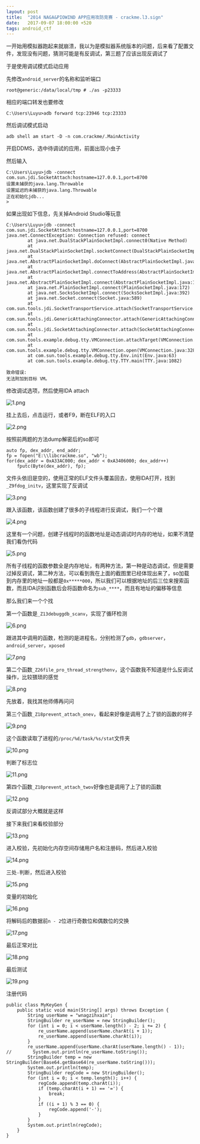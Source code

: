 ```yaml
---
layout: post
title:  "2014 NAGA&PIOWIND APP应用攻防竞赛 - crackme.l3.sign"
date:   2017-09-07 18:00:00 +520
tags: android_ctf
---
```


一开始用模拟器跑起来就崩溃，我以为是模拟器系统版本的问题，后来看了配置文件，发现没有问题，猜测可能是有反调试，第三题了应该出现反调试了

于是使用调试模式启动应用

先修改`android_server`的名称和监听端口
```
root@generic:/data/local/tmp # ./as -p23333
```

相应的端口转发也要修改
```
C:\Users\Luyu>adb forward tcp:23946 tcp:23333
```

然后调试模式启动
```
adb shell am start -D -n com.crackme/.MainActivity
```

开启DDMS，选中待调试的应用，前面出现小虫子

然后输入
```
C:\Users\Luyu>jdb -connect com.sun.jdi.SocketAttach:hostname=127.0.0.1,port=8700
设置未捕获的java.lang.Throwable
设置延迟的未捕获的java.lang.Throwable
正在初始化jdb...
>
```

如果出现如下信息，先关掉Android Studio等玩意
```
C:\Users\Luyu>jdb -connect com.sun.jdi.SocketAttach:hostname=127.0.0.1,port=8700
java.net.ConnectException: Connection refused: connect
        at java.net.DualStackPlainSocketImpl.connect0(Native Method)
        at java.net.DualStackPlainSocketImpl.socketConnect(DualStackPlainSocketImpl.java:79)
        at java.net.AbstractPlainSocketImpl.doConnect(AbstractPlainSocketImpl.java:350)
        at java.net.AbstractPlainSocketImpl.connectToAddress(AbstractPlainSocketImpl.java:206)
        at java.net.AbstractPlainSocketImpl.connect(AbstractPlainSocketImpl.java:188)
        at java.net.PlainSocketImpl.connect(PlainSocketImpl.java:172)
        at java.net.SocksSocketImpl.connect(SocksSocketImpl.java:392)
        at java.net.Socket.connect(Socket.java:589)
        at com.sun.tools.jdi.SocketTransportService.attach(SocketTransportService.java:222)
        at com.sun.tools.jdi.GenericAttachingConnector.attach(GenericAttachingConnector.java:116)
        at com.sun.tools.jdi.SocketAttachingConnector.attach(SocketAttachingConnector.java:90)
        at com.sun.tools.example.debug.tty.VMConnection.attachTarget(VMConnection.java:519)
        at com.sun.tools.example.debug.tty.VMConnection.open(VMConnection.java:328)
        at com.sun.tools.example.debug.tty.Env.init(Env.java:63)
        at com.sun.tools.example.debug.tty.TTY.main(TTY.java:1082)

致命错误:
无法附加到目标 VM。
```

修改调试选项，然后使用IDA attach

![1.png](/assets/resources/1098ADA7B554FCDE0F477ED5A2D8DA91.png)

挂上去后，点击运行，或者F9，断在ELF的入口

![2.png](/assets/resources/6FEC6AB80F61B9E4F77EC583DC947D2A.png)

按照前两题的方法dump解密后的so即可
```
auto fp, dex_addr, end_addr;  
fp = fopen("E:\\libcrackme.so", "wb");  
for(dex_addr = 0xA33AC000; dex_addr < 0xA3406000; dex_addr++)
    fputc(Byte(dex_addr), fp);
```

文件头依旧是空的，使用正常的ELF文件头覆盖回去，使用IDA打开，找到` _Z9fdog_initv`，这里实现了反调试

![3.png](/assets/resources/498EFB365FF6DD6C40D43077284A2AC1.png)

跟入该函数，该函数创建了很多的子线程进行反调试，我们一个个跟

![4.png](/assets/resources/A5A58A49602207AB31764C6B18C5C4E1.png)

这里有一个问题，创建子线程时的函数地址是动态调试时内存的地址，如果不清楚我们看伪代码

![5.png](/assets/resources/6A198B5C3CC47FAD8A85A9FA7F9ED05E.png)

所有子线程的函数参数全是内存地址，有两种方法，第一种是动态调试，但是需要过掉反调试，第二种方法，可以看到我在上面的截图里已经体现出来了，so加载到内存里的地址一般都是`0x*****000`，所以我们可以根据地址的后三位来搜索函数，而且IDA识别函数后会将函数命名为`sub_****`，而且有地址的偏移等信息

那么我们来一个个找

第一个函数是`_Z13debuggdb_scanv`，实现了循环检测

![6.png](/assets/resources/DA3C85C3EEC9E256AC9BD419BBAB91BF.png)

跟进其中调用的函数，检测的是进程名，分别检测了`gdb`，`gdbserver`，`android_server`，`xposed`

![7.png](/assets/resources/517640C44ADDC20E9D15FB2BAA5699C8.png)

第二个函数`_Z26file_pro_thread_strengthenv`，这个函数我不知道是什么反调试操作，比较猥琐的感觉

![8.png](/assets/resources/A131DF4ECE6D399B1DD952EFDA482F41.png)

先放着，我找其他师傅再问问

第三个函数`_Z18prevent_attach_onev`，看起来好像是调用了上了锁的函数的样子

![9.png](/assets/resources/68D249F50E4510F32EA56ABDC75F09A5.png)

这个函数读取了进程的`/proc/%d/task/%s/stat`文件夹

![10.png](/assets/resources/BB4DB84C4581D49C104DD1E556C2D6B2.png)

判断了标志位

![11.png](/assets/resources/078D0174288A3D22C463E53A0EF6263E.png)

第四个函数`_Z18prevent_attach_twov`好像也是调用了上了锁的函数

![12.png](/assets/resources/6442363E81D8A1B9F39752CF1C984C8B.png)

反调试部分大概就是这样

接下来我们来看校验部分

![13.png](/assets/resources/C0071816F849A5155C831835422527E6.png)

进入校验，先初始化内存空间存储用户名和注册码，然后进入校验

![14.png](/assets/resources/CF11BBEC596863034A112C03AE1FE063.png)

三处`-`判断，然后进入校验

![15.png](/assets/resources/C9B3040DB4F3231178ADAD698836CD7F.png)

变量的初始化

![16.png](/assets/resources/7FB63E6397C75B3F256C9E8D7FC0C024.png)

将解码后的数据前`n - 2`位进行奇数位和偶数位的交换

![17.png](/assets/resources/13127DAB8935D51FBB3EC5E0329FA4D4.png)

最后正常对比

![18.png](/assets/resources/B1466BD6D40C44B5C5B28246AB71F4C0.png)

最后测试

![19.png](/assets/resources/3A52AFF2D112F191D2D62383F68A461F.png)

注册代码
```
public class MyKeyGen {
    public static void main(String[] args) throws Exception {
        String userName = "wnagzihxain";
        StringBuilder re_userName = new StringBuilder();
        for (int i = 0; i < userName.length() - 2; i += 2) {
            re_userName.append(userName.charAt(i + 1));
            re_userName.append(userName.charAt(i));
        }
        re_userName.append(userName.charAt(userName.length() - 1));
//        System.out.println(re_userName.toString());
        StringBuilder temp = new StringBuilder(Base64.getBase64(re_userName.toString()));
        System.out.println(temp);
        StringBuilder regCode = new StringBuilder();
        for (int i = 0; i < temp.length(); i++) {
            regCode.append(temp.charAt(i));
            if (temp.charAt(i + 1) == '=') {
                break;
            }
            if ((i + 1) % 3 == 0) {
                regCode.append('-');
            }
        }
        System.out.println(regCode);
    }
}
```